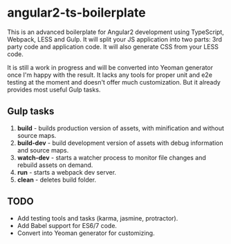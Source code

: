 # angular2-ts-boilerplate

This is an advanced boilerplate for Angular2 development using TypeScript, Webpack, LESS and Gulp. It will split your JS application into two parts: 3rd party code and application code. It will also generate CSS from your LESS code.

It is still a work in progress and will be converted into Yeoman generator once I'm happy with the result. It lacks any tools for proper unit and e2e testing at the moment and doesn't offer much customization. But it already provides most useful Gulp tasks.

## Gulp tasks

1. **build** - builds production version of assets, with minification and without source maps.
2. **build-dev** - build development version of assets with debug information and source maps.
3. **watch-dev** - starts a watcher process to monitor file changes and rebuild assets on demand.
4. **run** - starts a webpack dev server.
5. **clean** - deletes build folder.

## TODO

* Add testing tools and tasks (karma, jasmine, protractor).
* Add Babel support for ES6/7 code.
* Convert into Yeoman generator for customizing.

